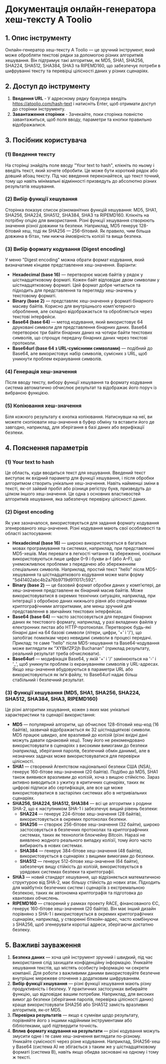 # Документація онлайн-генератора хеш-тексту A Toolio

## 1. Опис інструменту

Онлайн-генератор хеш-тексту A Toolio — це зручний інструмент, який може обробляти текстові рядки за допомогою різних алгоритмів хешування. Він підтримує такі алгоритми, як MD5, SHA1, SHA256, SHA224, SHA512, SHA384, SHA3 та RIPEMD160, що забезпечує потреби в шифруванні тексту та перевірці цілісності даних у різних сценаріях.

## 2. Доступ до інструменту

1. **Введення URL** - У адресному рядку браузера введіть <https://atoolio.com/hash-text> і натисніть Enter, щоб отримати доступ до сторінки інструменту.
2. **Завантаження сторінки** - Зачекайте, поки сторінка повністю завантажиться, щоб поля вводу, параметри та кнопки правильно відображалися.

## 3. Посібник користувача

### (1) Введення тексту

На сторінці знайдіть поле вводу "Your text to hash", клікніть по ньому і введіть текст, який хочете обробити. Це може бути короткий рядок або довший абзац тексту. Під час введення переконайтеся, що текст точний, тому що навіть мінімальні відмінності призведуть до абсолютно різних результатів хешування.

### (2) Вибір функції хешування

Сторінка показує список різноманітних функцій хешування: MD5, SHA1, SHA256, SHA224, SHA512, SHA384, SHA3 та RIPEMD160. Клікніть на потрібну опцію для використання. Різні функції хешування створюють значення різної довжини та безпеки. Наприклад, MD5 генерує 128-бітовий хеш, тоді як SHA256 — 256-бітовий. Як правило, чим більша довжина в бітах, тим нижча ймовірність колізії та вища безпека.

### (3) Вибір формату кодування (Digest encoding)

У меню "Digest encoding" можна обрати формат кодування, який визначатиме кінцеве представлення хеш-значення. Варіанти:

* **Hexadecimal (base 16)** — перетворює масив байтів у рядок у шістнадцятковому форматі. Кожен байт відповідає двом символам у шістнадцятковому форматі. Цей формат добре читається та підходить для представлення та перегляду хеш-значень у текстовому форматі.
* **Binary (base 2)** — представляє хеш-значення у форматі бінарного масиву байтів. Корисно для внутрішнього комп'ютерного оброблення, але складно відображається та обробляється через текстові інтерфейси.
* **Base64 (base 64)** — метод кодування, який використовує 64 друковані символи для представлення бінарних даних. Base64 перетворює три байти бінарних даних на чотири байти текстових символів, що спрощує передачу бінарних даних через текстові протоколи.
* **Base64url (base 64 з URL-сумісними символами)** — подібний до Base64, але використовує набір символів, сумісних з URL, щоб уникнути проблем екранування символів.

### (4) Генерація хеш-значення

Після вводу тексту, вибору функції хешування та формату кодування система автоматично обчислює результат та відображає його поруч із вибраною функцією.

### (5) Копіювання хеш-значення

Біля кожного результату є кнопка копіювання. Натиснувши на неї, ви можете скопіювати хеш-значення в буфер обміну та вставити його де завгодно, наприклад, для зберігання в базі даних або верифікації безпеки.

## 4. Пояснення параметрів

### (1) Your text to hash

Це область, куди вводиться текст для хешування. Введений текст виступає як вхідний параметр для функції хешування, і після обробки алгоритмом створить унікальне хеш-значення. Навіть найменші зміни в тексті, як-от зайвий пробіл або різниця регістру букв, призведуть до цілком іншого хеш-значення. Це одна з основних властивостей алгоритмів хешування, яка забезпечує перевірку цілісності даних.

### (2) Digest encoding

Як уже зазначалося, використовується для задання формату кодування згенерованого хеш-значення. Різні кодування мають свої особливості та області застосування:

* **Hexadecimal (base 16)** — широко використовується в багатьох мовах програмування та системах, наприклад, при представленні MD5-хешів. Має переваги в легкості читання та збереженні, оскільки використовуються лише цифри 0–9 і букви a–f (або A–F), що унеможливлює проблеми з передачею або збереженням спеціальних символів. Наприклад, простий текст "hello" після MD5-хешування та шістнадцяткового кодування може мати форму "5d41402abc4b2a76b9719d911017c592".
* **Binary (base 2)** — це базовий формат обробки даних у комп’ютері, де хеш-значення представлене як бінарний масив байтів. Може використовуватися в окремих технічних ситуаціях, наприклад, при інтеграції з обробкою даних нижнього рівня або специфічними криптографічними алгоритмами, але менш зручний для представлення в звичайних текстових інтерфейсах.
* **Base64 (base 64)** — часто застосовується для передачі бінарних даних як текстового формату, наприклад, у разі вкладених файлів у електронних листах або HTTP-протоколах. Перетворює будь-які бінарні дані на 64 базові символи (літери, цифри, '+' і '/'), що запобігає помилкам через невидимі символи в процесі передачі. Приклад: те саме "hello" після MD5-хешування та Base64-кодування може виглядати як "XYBkfZP2jh Buchanan" (приклад результату, реальний результат треба обчислювати).
* **Base64url** — модифікація Base64, у якій '+' і '/' замінюються на '-' і '_', щоб уникнути проблем із екрануванням символів у URL-адресах. Якщо хеш-значення вбудовуються в параметри URL або використовуються як ім’я файлу, то Base64url надає більш стабільний і безпечний результат.

### (3) Функції хешування (MD5, SHA1, SHA256, SHA224, SHA512, SHA384, SHA3, RIPEMD160)

Це різні алгоритми хешування, кожен з яких має унікальні характеристики та сценарії використання:

* **MD5** — популярний алгоритм, що обчислює 128-бітовий хеш-код (16 байтів), зазвичай відображається як 32 шістнадцяткові символи. MD5 працює швидко, але вразливий до колізій (різні вхідні дані можуть давати однаковий хеш). Тому його не рекомендовано використовувати в сценаріях з високими вимогами до безпеки (наприклад, зберігання паролів, безпечний обмін даними), але в незначних задачах може використовуватися для перевірки цілісності.
* **SHA1** — створений Агентством національної безпеки США (NSA), генерує 160-бітове хеш-значення (20 байтів). Подібно до MD5, SHA1 також виявився вразливим до колізій, хоча з вищою стійкістю. Зараз активно виводиться з ужитку в критичних сценаріях, таких як цифрові підписи або сертифікація, але все ще може використовуватися в застарілих системах або в нетривіальних сценаріях.
* **SHA256, SHA224, SHA512, SHA384** — всі це алгоритми з родини SHA-2, що є наступником SHA-1 і забезпечує вищий рівень безпеки:
   * **SHA224** — генерує 224-бітове хеш-значення (28 байтів), використовується в окремих протоколах безпеки.
   * **SHA256** — створює 256-бітове хеш-значення (32 байти), широко застосовується в безпечних протоколах та криптографічних системах, таких як технологія блокчейну Bitcoin. Наразі не виявлено жодного реального випадку колізії, тому його часто вибирають в нових системах.
   * **SHA384** — генерує 384-бітове хеш-значення (48 байтів), використовується в сценаріях з вищими вимогами до безпеки.
   * **SHA512** — генерує 512-бітове хеш-значення (64 байти), забезпечує вищу стійкість до колізій, використовується в урядових системах безпеки та криптографії.
* **SHA3** — новий стандарт хешування, що відрізняється математичною структурою від SHA-2, має більшу стійкість до нових атак. Підходить для майбутніх безпечних систем і сценаріїв з екстремальною безпекою, таких як автономна криптографія та підготовка до квантових обчислень.
* **RIPEMD160** — створений у рамках проекту RACE, фінансованого ЄС, генерує 160-бітове хеш-значення (20 байтів). Він має інший дизайн порівняно з SHA-1 і використовується в окремих криптографічних сценаріях, наприклад, у створенні біткойн-адрес, часто комбінуючи з SHA256, щоб згенерувати коротші адреси, зберігаючи достатню безпеку.

## 5. Важливі зауваження

1. **Безпека даних** — хоча цей інструмент зручний і швидкий, під час використання слід захищати конфіденційну інформацію. Уникайте хешування текстів, що містять особисту інформацію чи секрети компанії. Для роботи з важливими даними використовуйте безпечне внутрішнє мережеве оточення з додатковим шифруванням.
2. **Вибір функції хешування** — різні функції хешування мають різну продуктивність і безпеку. У практичних застосунках вибирайте функцію, що відповідає вашим потребам. Наприклад, для високих вимог до безпеки (зберігання паролів, перевірка цілісності даних) краще використовувати SHA256 або SHA512 замість вразливих алгоритмів, як-от MD5.
3. **Перевірка результатів** — якщо є сумніви щодо результату, порівняйте його з іншими надійними інструментами або бібліотеками, щоб підтвердити точність.
4. **Вплив формату кодування на результати** — різні кодування можуть змусити одне і те саме хеш-значення виглядати по-різному. Уникайте сумісності через різне кодування. Наприклад, SHA256-хеш у Base64 (система A) не збігається з таким же у шістнадцятковому форматі (система B), навіть якщо обидва засновані на одному і тому ж тексті.